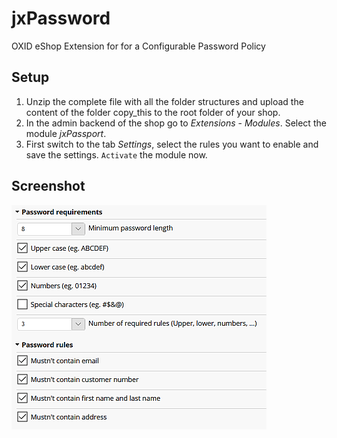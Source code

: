 # jxPassword #

OXID eShop Extension for  for a Configurable Password Policy


## Setup ##

1. Unzip the complete file with all the folder structures and upload the content of the folder copy_this to the root folder of your shop.
2. In the admin backend of the shop go to _Extensions_ - _Modules_. Select the module _jxPassport_.
3. First switch to the tab _Settings_, select the rules you want to enable and save the settings. `Activate` the module now.    
  
## Screenshot ##

![settings](/docs/img/jxpassword-settings-en-r.png)